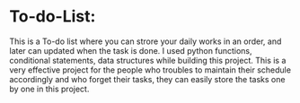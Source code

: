 # To-do-List:
This is a To-do list where you can strore your daily works in an order, and later can updated when the task is done.
I used python functions, conditional statements, data structures while building this project.
This is a very effective project for the people who troubles to maintain their schedule accordingly and who forget their tasks, they can easily store the tasks one by one in this project.
